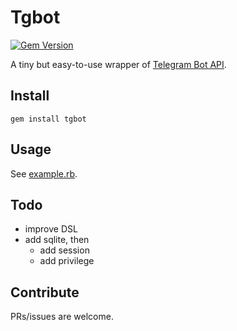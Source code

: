 # Tgbot

[![Gem Version](https://badge.fury.io/rb/tgbot.svg)](https://badge.fury.io/rb/tgbot)

A tiny but easy-to-use wrapper of [Telegram Bot API](https://core.telegram.org/bots/api).

## Install

    gem install tgbot

## Usage

See [example.rb](example.rb).

## Todo

- improve DSL
- add sqlite, then
  + add session
  + add privilege

## Contribute

PRs/issues are welcome.
